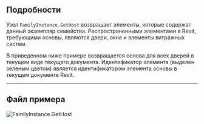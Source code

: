 ## Подробности
Узел `FamilyInstance.GetHost` возвращает элементы, которые содержат данный экземпляр семейства. Распространенными элементами в Revit, требующими основы, являются двери, окна и элементы витражных систем.

В приведенном ниже примере возвращается основа для всех дверей в текущем виде текущего документа. Идентификатор элемента (выделен зеленым цветом) является идентификатором элемента основы в текущем документе Revit.
___
## Файл примера

![FamilyInstance.GetHost](./Revit.Elements.FamilyInstance.GetHost_img.jpg)

